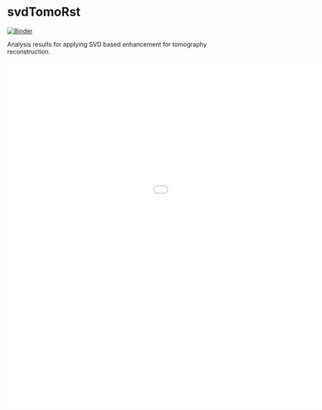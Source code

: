 # svdTomoRst

[![Binder](https://mybinder.org/badge_logo.svg)](https://mybinder.org/v2/gh/KedoKudo/svdTomoRst.git/master?filepath=report_PUP_FF_SOFC_hires3_S2.ipynb)

Analysis results for applying SVD based enhancement for tomography reconstruction.

<iframe width="1280" height="800" src="../index.html" frameborder="0" allowfullscreen></iframe>